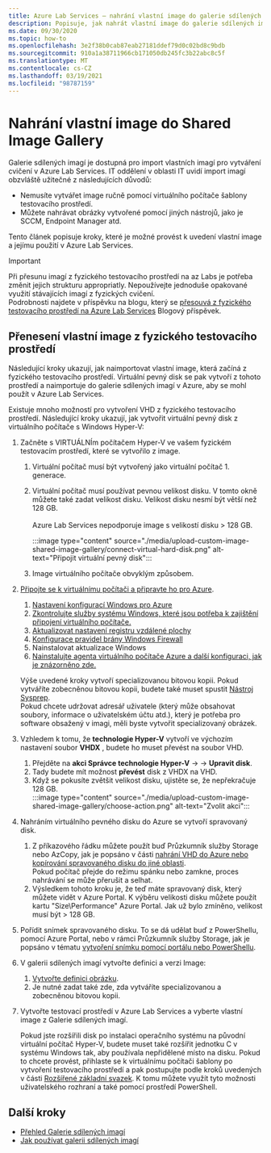 ```yaml
---
title: Azure Lab Services – nahrání vlastní image do galerie sdílených imagí
description: Popisuje, jak nahrát vlastní image do galerie sdílených imagí. IT oddělení IT uvidí import imagí, obzvláště užitečné.
ms.date: 09/30/2020
ms.topic: how-to
ms.openlocfilehash: 3e2f38b0cab87eab27181ddef79d0c02bd8c9bdb
ms.sourcegitcommit: 910a1a38711966cb171050db245fc3b22abc8c5f
ms.translationtype: MT
ms.contentlocale: cs-CZ
ms.lasthandoff: 03/19/2021
ms.locfileid: "98787159"
---
```

# <a name="upload-a-custom-image-to-shared-image-gallery"></a>Nahrání vlastní image do Shared Image Gallery

Galerie sdílených imagí je dostupná pro import vlastních imagí pro vytváření cvičení v Azure Lab Services. IT oddělení v oblasti IT uvidí import imagí obzvláště užitečné z následujících důvodů: 

* Nemusíte vytvářet image ručně pomocí virtuálního počítače šablony testovacího prostředí.
* Můžete nahrávat obrázky vytvořené pomocí jiných nástrojů, jako je SCCM, Endpoint Manager atd.

Tento článek popisuje kroky, které je možné provést k uvedení vlastní image a jejímu použití v Azure Lab Services. 

> [!IMPORTANT]
> Při přesunu imagí z fyzického testovacího prostředí na az Labs je potřeba změnit jejich strukturu appropriatly. Nepoužívejte jednoduše opakované využití stávajících imagí z fyzických cvičení. <br/>Podrobnosti najdete v příspěvku na blogu, který se [přesouvá z fyzického testovacího prostředí na Azure Lab Services](https://techcommunity.microsoft.com/t5/azure-lab-services/moving-from-a-physical-lab-to-azure-lab-services/ba-p/1654931) Blogový příspěvek.

## <a name="bring-custom-image-from-a-physical-lab-environment"></a>Přenesení vlastní image z fyzického testovacího prostředí

Následující kroky ukazují, jak naimportovat vlastní image, která začíná z fyzického testovacího prostředí. Virtuální pevný disk se pak vytvoří z tohoto prostředí a naimportuje do galerie sdílených imagí v Azure, aby se mohl použít v Azure Lab Services.

Existuje mnoho možností pro vytvoření VHD z fyzického testovacího prostředí. Následující kroky ukazují, jak vytvořit virtuální pevný disk z virtuálního počítače s Windows Hyper-V:

1. Začněte s VIRTUÁLNÍm počítačem Hyper-V ve vašem fyzickém testovacím prostředí, které se vytvořilo z image.
    1. Virtuální počítač musí být vytvořený jako virtuální počítač 1. generace.
    1. Virtuální počítač musí používat pevnou velikost disku. V tomto okně můžete také zadat velikost disku. Velikost disku nesmí být větší než 128 GB.<br/>    
    Azure Lab Services nepodporuje image s velikostí disku > 128 GB. 
       
        :::image type="content" source="./media/upload-custom-image-shared-image-gallery/connect-virtual-hard-disk.png" alt-text="Připojit virtuální pevný disk":::   
    1. Image virtuálního počítače obvyklým způsobem.
1. [Připojte se k virtuálnímu počítači a připravte ho pro Azure](../virtual-machines/windows/prepare-for-upload-vhd-image.md).
    1. [Nastavení konfigurací Windows pro Azure](../virtual-machines/windows/prepare-for-upload-vhd-image.md#set-windows-configurations-for-azure)
    1. [Zkontrolujte služby systému Windows, které jsou potřeba k zajištění připojení virtuálního počítače.](../virtual-machines/windows/prepare-for-upload-vhd-image.md#check-the-windows-services)
    1. [Aktualizovat nastavení registru vzdálené plochy](../virtual-machines/windows/prepare-for-upload-vhd-image.md#update-remote-desktop-registry-settings)
    1. [Konfigurace pravidel brány Windows Firewall](../virtual-machines/windows/prepare-for-upload-vhd-image.md#configure-windows-firewall-rules)
    1. Nainstalovat aktualizace Windows
    1. [Nainstalujte agenta virtuálního počítače Azure a další konfiguraci, jak je znázorněno zde.](../virtual-machines/windows/prepare-for-upload-vhd-image.md#complete-the-recommended-configurations) 
    
    Výše uvedené kroky vytvoří specializovanou bitovou kopii. Pokud vytváříte zobecněnou bitovou kopii, budete také muset spustit [Nástroj Sysprep](../virtual-machines/windows/prepare-for-upload-vhd-image.md#determine-when-to-use-sysprep). <br/>
        Pokud chcete udržovat adresář uživatele (který může obsahovat soubory, informace o uživatelském účtu atd.), který je potřeba pro software obsažený v imagi, měli byste vytvořit specializovaný obrázek.
1. Vzhledem k tomu, že **technologie Hyper-V** vytvoří ve výchozím nastavení soubor **VHDX** , budete ho muset převést na soubor VHD.
    1. Přejděte na **akci Správce technologie Hyper-V**  ->    ->  **Upravit disk**.
    1. Tady budete mít možnost **převést** disk z VHDX na VHD.
    1. Když se pokusíte zvětšit velikost disku, ujistěte se, že nepřekračuje 128 GB.        
        :::image type="content" source="./media/upload-custom-image-shared-image-gallery/choose-action.png" alt-text="Zvolit akci":::   
1. Nahráním virtuálního pevného disku do Azure se vytvoří spravovaný disk.
    1. Z příkazového řádku můžete použít buď Průzkumník služby Storage nebo AzCopy, jak je popsáno v části [nahrání VHD do Azure nebo kopírování spravovaného disku do jiné oblasti](../virtual-machines/windows/disks-upload-vhd-to-managed-disk-powershell.md).        
    Pokud počítač přejde do režimu spánku nebo zamkne, proces nahrávání se může přerušit a selhat.
    1. Výsledkem tohoto kroku je, že teď máte spravovaný disk, který můžete vidět v Azure Portal. 
        K výběru velikosti disku můžete použít kartu "Size\Performance" Azure Portal. Jak už bylo zmíněno, velikost musí být > 128 GB.
1. Pořídit snímek spravovaného disku.
    To se dá udělat buď z PowerShellu, pomocí Azure Portal, nebo v rámci Průzkumník služby Storage, jak je popsáno v tématu [vytvoření snímku pomocí portálu nebo PowerShellu](../virtual-machines/windows/snapshot-copy-managed-disk.md).
1. V galerii sdílených imagí vytvořte definici a verzi Image:
    1. [Vytvořte definici obrázku](../virtual-machines/windows/shared-images-portal.md#create-an-image-definition).
    1. Je nutné zadat také zde, zda vytváříte specializovanou a zobecněnou bitovou kopii.
1. Vytvořte testovací prostředí v Azure Lab Services a vyberte vlastní image z Galerie sdílených imagí.

    Pokud jste rozšířili disk po instalaci operačního systému na původní virtuální počítač Hyper-V, budete muset také rozšířit jednotku C v systému Windows tak, aby používala nepřidělené místo na disku. Pokud to chcete provést, přihlaste se k virtuálnímu počítači šablony po vytvoření testovacího prostředí a pak postupujte podle kroků uvedených v části [Rozšířené základní svazek](/windows-server/storage/disk-management/extend-a-basic-volume). K tomu můžete využít tyto možnosti uživatelského rozhraní a také pomocí prostředí PowerShell.

## <a name="next-steps"></a>Další kroky

* [Přehled Galerie sdílených imagí](../virtual-machines/shared-image-galleries.md)
* [Jak používat galerii sdílených imagí](how-to-use-shared-image-gallery.md)